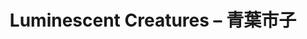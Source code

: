 ---
layout: post
title: "Luminescent Creatures – 青葉市子"
category: album-review
cover: /assets/img/featured_albums/luminiscentcreatures.png
excerpt: a deep dive into Mother Earth
tags: [album-review, featured-albums-archive, aoba-ichiko, folk]
hidden: true
---
